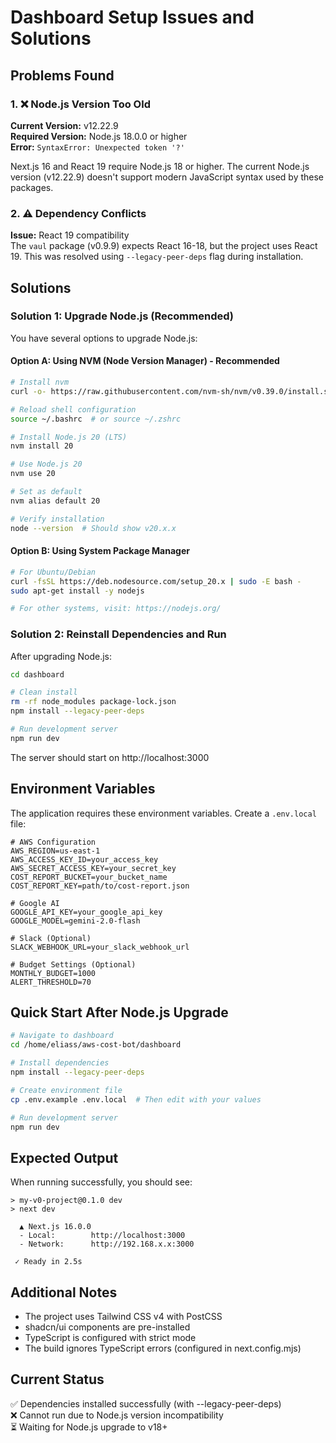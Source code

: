 # Dashboard Setup Issues and Solutions

## Problems Found

### 1. ❌ Node.js Version Too Old
**Current Version:** v12.22.9  
**Required Version:** Node.js 18.0.0 or higher  
**Error:** `SyntaxError: Unexpected token '?'`

Next.js 16 and React 19 require Node.js 18 or higher. The current Node.js version (v12.22.9) doesn't support modern JavaScript syntax used by these packages.

### 2. ⚠️ Dependency Conflicts
**Issue:** React 19 compatibility  
The `vaul` package (v0.9.9) expects React 16-18, but the project uses React 19. This was resolved using `--legacy-peer-deps` flag during installation.

## Solutions

### Solution 1: Upgrade Node.js (Recommended)

You have several options to upgrade Node.js:

#### Option A: Using NVM (Node Version Manager) - Recommended
```bash
# Install nvm
curl -o- https://raw.githubusercontent.com/nvm-sh/nvm/v0.39.0/install.sh | bash

# Reload shell configuration
source ~/.bashrc  # or source ~/.zshrc

# Install Node.js 20 (LTS)
nvm install 20

# Use Node.js 20
nvm use 20

# Set as default
nvm alias default 20

# Verify installation
node --version  # Should show v20.x.x
```

#### Option B: Using System Package Manager
```bash
# For Ubuntu/Debian
curl -fsSL https://deb.nodesource.com/setup_20.x | sudo -E bash -
sudo apt-get install -y nodejs

# For other systems, visit: https://nodejs.org/
```

### Solution 2: Reinstall Dependencies and Run

After upgrading Node.js:

```bash
cd dashboard

# Clean install
rm -rf node_modules package-lock.json
npm install --legacy-peer-deps

# Run development server
npm run dev
```

The server should start on http://localhost:3000

## Environment Variables

The application requires these environment variables. Create a `.env.local` file:

```env
# AWS Configuration
AWS_REGION=us-east-1
AWS_ACCESS_KEY_ID=your_access_key
AWS_SECRET_ACCESS_KEY=your_secret_key
COST_REPORT_BUCKET=your_bucket_name
COST_REPORT_KEY=path/to/cost-report.json

# Google AI
GOOGLE_API_KEY=your_google_api_key
GOOGLE_MODEL=gemini-2.0-flash

# Slack (Optional)
SLACK_WEBHOOK_URL=your_slack_webhook_url

# Budget Settings (Optional)
MONTHLY_BUDGET=1000
ALERT_THRESHOLD=70
```

## Quick Start After Node.js Upgrade

```bash
# Navigate to dashboard
cd /home/eliass/aws-cost-bot/dashboard

# Install dependencies
npm install --legacy-peer-deps

# Create environment file
cp .env.example .env.local  # Then edit with your values

# Run development server
npm run dev
```

## Expected Output

When running successfully, you should see:
```
> my-v0-project@0.1.0 dev
> next dev

  ▲ Next.js 16.0.0
  - Local:        http://localhost:3000
  - Network:      http://192.168.x.x:3000

 ✓ Ready in 2.5s
```

## Additional Notes

- The project uses Tailwind CSS v4 with PostCSS
- shadcn/ui components are pre-installed
- TypeScript is configured with strict mode
- The build ignores TypeScript errors (configured in next.config.mjs)

## Current Status

✅ Dependencies installed successfully (with --legacy-peer-deps)  
❌ Cannot run due to Node.js version incompatibility  
⏳ Waiting for Node.js upgrade to v18+